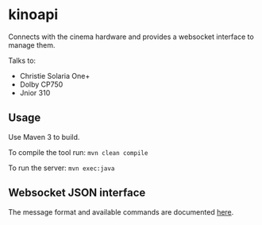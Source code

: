# kinoapi
Connects with the cinema hardware and provides a websocket interface to manage them.

Talks to:
 * Christie Solaria One+
 * Dolby CP750
 * Jnior 310

## Usage
Use Maven 3 to build.

To compile the tool run:
`mvn clean compile`

To run the server:
`mvn exec:java`

## Websocket JSON interface
The message format and available commands are documented [here](API.md).
